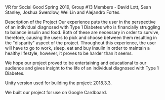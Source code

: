 VR for Social Good Spring 2019, Group #13 Members - David Lott, Sean Stanley, Joshua Swerdlow, Wei Lin and Alejandro Fortes.

Description of the Project
Our experience puts the user in the perspective of an individual diagnosed with Type 1 Diabetes who is financially struggling to balance insulin and food. Both of these are necessary in order to survive, therefore, causing the users to pick and choose between them resulting in the "disparity" aspect of the project. Throughout this experience, the user will have to go to work, sleep, eat and buy insulin in order to maintain a healthy lifestyle, however, it proves to be harder than it seems.

We hope our project proved to be entertaining and educational to our audience and gives insight to the life of an individual diagnosed with Type 1 Diabetes.

Unity version used for building the project: 2018.3.3.

We built our project for use on Google Cardboard.
